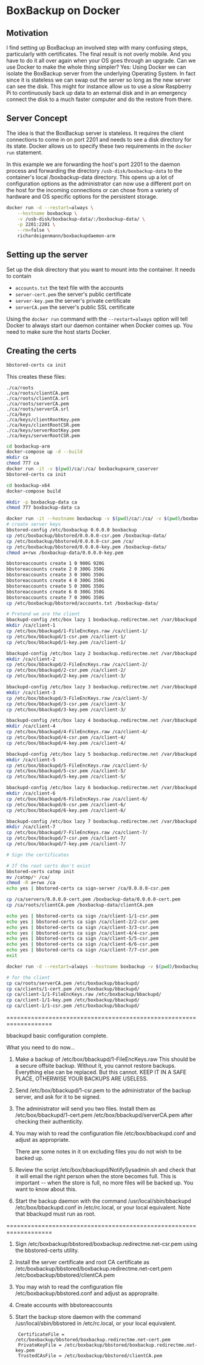 # BoxBackup on Docker

## Motivation

I find setting up BoxBackup an involved step with many confusing steps, particularly 
with certificates. The final result is not overly mobile. And you have to do it all over 
again when your OS goes through an upgrade. Can we use Docker to make the 
whole thing simpler? Yes: Using Docker we can isolate the BoxBackup server from the 
underlying Operating System. In fact since it is stateless we can swap out the server
so long as the new server can see the disk. This might for instance allow us to 
use a slow Raspberry Pi to continuously back up data to an external disk and
in an emergency connect the disk to a much faster computer and do the restore from there.

## Server Concept

The idea is that the BoxBackup server is stateless. It requires the client connections
to come in on port 2201 and needs to see a disk directory for its state. Docker allows
us to specify these two requirements in the `docker run` statement.

In this example we are forwarding the host's port 2201 to the daemon process and
forwarding the directory `/usb-disk/boxbackup-data` to the container's local
/boxbackup-data directory. This opens up a lot of configuration options as the
administrator can now use a different port on the host for the incoming connections
or can chose from a variety of hardware and OS specific options for the persistent 
storage.

```bash
docker run -d --restart=always \
	--hostname boxbackup \
	-v /usb-disk/boxbackup-data/:/boxbackup-data/ \
	-p 2201:2201 \
	--rm=false \
	richardeigenmann/boxbackupdaemon-arm
```

## Setting up the server

Set up the disk directory that you want to mount into the container.
It needs to contain
* `accounts.txt` the text file with the accounts
* `server-cert.pem` the server's public certificate 
* `server-key.pem` the server's private certificate 
* `serverCA.pem` the server's public SSL certificate 

Using the `docker run` command with the `--restart=always` option will tell
Docker to always start our daemon container when Docker comes up. You need
to make sure the host starts Docker.

## Creating the certs

```bash
bbstored-certs ca init
```

This creates these files:

```
./ca/roots
./ca/roots/clientCA.pem
./ca/roots/clientCA.srl
./ca/roots/serverCA.pem
./ca/roots/serverCA.srl
./ca/keys
./ca/keys/clientRootKey.pem
./ca/keys/clientRootCSR.pem
./ca/keys/serverRootKey.pem
./ca/keys/serverRootCSR.pem
```

```bash
cd boxbackup-arm
docker-compose up -d --build
mkdir ca
chmod 777 ca
docker run -it -v $(pwd)/ca/:/ca/ boxbackupxarm_caserver
bbstored-certs ca init
```

```bash
cd boxbackup-x64
docker-compose build

mkdir -p boxbackup-data ca
chmod 777 boxbackup-data ca

docker run -it --hostname boxbackup -v $(pwd)/ca/:/ca/ -v $(pwd)/boxbackup-data/:/boxbackup-data/ --rm=false boxbackupx64_bbtempserver
# create server keys
bbstored-config /etc/boxbackup 0.0.0.0 boxbackup
cp /etc/boxbackup/bbstored/0.0.0.0-csr.pem /boxbackup-data/
cp /etc/boxbackup/bbstored/0.0.0.0-csr.pem /ca/
cp /etc/boxbackup/bbstored/0.0.0.0-key.pem /boxbackup-data/
chmod a+rwx /boxbackup-data/0.0.0.0-key.pem

bbstoreaccounts create 1 0 900G 920G
bbstoreaccounts create 2 0 300G 350G
bbstoreaccounts create 3 0 300G 350G
bbstoreaccounts create 4 0 300G 350G
bbstoreaccounts create 5 0 300G 350G
bbstoreaccounts create 6 0 300G 350G
bbstoreaccounts create 7 0 300G 350G
cp /etc/boxbackup/bbstored/accounts.txt /boxbackup-data/

# Pretend we are the client
bbackupd-config /etc/box lazy 1 boxbackup.redirectme.net /var/bbackupd /home
mkdir /ca/client-1
cp /etc/box/bbackupd/1-FileEncKeys.raw /ca/client-1/
cp /etc/box/bbackupd/1-csr.pem /ca/client-1/
cp /etc/box/bbackupd/1-key.pem /ca/client-1/

bbackupd-config /etc/box lazy 2 boxbackup.redirectme.net /var/bbackupd /home
mkdir /ca/client-2
cp /etc/box/bbackupd/2-FileEncKeys.raw /ca/client-2/
cp /etc/box/bbackupd/2-csr.pem /ca/client-2/
cp /etc/box/bbackupd/2-key.pem /ca/client-3/

bbackupd-config /etc/box lazy 3 boxbackup.redirectme.net /var/bbackupd /home
mkdir /ca/client-3
cp /etc/box/bbackupd/3-FileEncKeys.raw /ca/client-3/
cp /etc/box/bbackupd/3-csr.pem /ca/client-3/
cp /etc/box/bbackupd/3-key.pem /ca/client-3/

bbackupd-config /etc/box lazy 4 boxbackup.redirectme.net /var/bbackupd /home
mkdir /ca/client-4
cp /etc/box/bbackupd/4-FileEncKeys.raw /ca/client-4/
cp /etc/box/bbackupd/4-csr.pem /ca/client-4/
cp /etc/box/bbackupd/4-key.pem /ca/client-4/

bbackupd-config /etc/box lazy 5 boxbackup.redirectme.net /var/bbackupd /home
mkdir /ca/client-5
cp /etc/box/bbackupd/5-FileEncKeys.raw /ca/client-5/
cp /etc/box/bbackupd/5-csr.pem /ca/client-5/
cp /etc/box/bbackupd/5-key.pem /ca/client-5/

bbackupd-config /etc/box lazy 6 boxbackup.redirectme.net /var/bbackupd /home
mkdir /ca/client-6
cp /etc/box/bbackupd/6-FileEncKeys.raw /ca/client-6/
cp /etc/box/bbackupd/6-csr.pem /ca/client-6/
cp /etc/box/bbackupd/6-key.pem /ca/client-6/

bbackupd-config /etc/box lazy 7 boxbackup.redirectme.net /var/bbackupd /home
mkdir /ca/client-7
cp /etc/box/bbackupd/7-FileEncKeys.raw /ca/client-7/
cp /etc/box/bbackupd/7-csr.pem /ca/client-7/
cp /etc/box/bbackupd/7-key.pem /ca/client-7/

# Sign the certificates

# If the root certs don't exist
bbstored-certs catmp init
mv /catmp/* /ca/
chmod -R a+rwx /ca
echo yes | bbstored-certs ca sign-server /ca/0.0.0.0-csr.pem

cp /ca/servers/0.0.0.0-cert.pem /boxbackup-data/0.0.0.0-cert.pem
cp /ca/roots/clientCA.pem /boxbackup-data/clientCA.pem

echo yes | bbstored-certs ca sign /ca/client-1/1-csr.pem
echo yes | bbstored-certs ca sign /ca/client-2/2-csr.pem
echo yes | bbstored-certs ca sign /ca/client-3/3-csr.pem
echo yes | bbstored-certs ca sign /ca/client-4/4-csr.pem
echo yes | bbstored-certs ca sign /ca/client-5/5-csr.pem
echo yes | bbstored-certs ca sign /ca/client-6/6-csr.pem
echo yes | bbstored-certs ca sign /ca/client-7/7-csr.pem
exit

docker run -d --restart=always --hostname boxbackup -v $(pwd)/boxbackup-data/:/boxbackup-data/ -p 2201:2201 --rm=false boxbackupx64_bbserver

# for the client 
cp ca/roots/serverCA.pem /etc/boxbackup/bbackupd/
cp ca/clients/1-cert.pem /etc/boxbackup/bbackupd/
cp ca/client-1/1-FileEncKeys.raw /etc/boxbackup/bbackupd/
cp ca/client-1/1-key.pem /etc/boxbackup/bbackupd/
cp ca/client-1/1-csr.pem /etc/boxbackup/bbackupd/
```
===================================================================

bbackupd basic configuration complete.

What you need to do now...

1) Make a backup of /etc/box/bbackupd/1-FileEncKeys.raw
   This should be a secure offsite backup.
   Without it, you cannot restore backups. Everything else can
   be replaced. But this cannot.
   KEEP IT IN A SAFE PLACE, OTHERWISE YOUR BACKUPS ARE USELESS.

2) Send /etc/box/bbackupd/1-csr.pem
   to the administrator of the backup server, and ask for it to
   be signed.

3) The administrator will send you two files. Install them as
      /etc/box/bbackupd/1-cert.pem
      /etc/box/bbackupd/serverCA.pem
   after checking their authenticity.

4) You may wish to read the configuration file
      /etc/box/bbackupd.conf
   and adjust as appropriate.
   
   There are some notes in it on excluding files you do not
   wish to be backed up.

5) Review the script
      /etc/box/bbackupd/NotifySysadmin.sh
   and check that it will email the right person when the store
   becomes full. This is important -- when the store is full, no
   more files will be backed up. You want to know about this.

6) Start the backup daemon with the command
      /usr/local/sbin/bbackupd /etc/box/bbackupd.conf
   in /etc/rc.local, or your local equivalent.
   Note that bbackupd must run as root.

===================================================================





1) Sign /etc/boxbackup/bbstored/boxbackup.redirectme.net-csr.pem
   using the bbstored-certs utility.

2) Install the server certificate and root CA certificate as
      /etc/boxbackup/bbstored/boxbackup.redirectme.net-cert.pem
      /etc/boxbackup/bbstored/clientCA.pem

3) You may wish to read the configuration file
      /etc/boxbackup/bbstored.conf
   and adjust as appropraite.

4) Create accounts with bbstoreaccounts

5) Start the backup store daemon with the command
      /usr/local/sbin/bbstored
   in /etc/rc.local, or your local equivalent.


        CertificateFile = /etc/boxbackup/bbstored/boxbackup.redirectme.net-cert.pem
        PrivateKeyFile = /etc/boxbackup/bbstored/boxbackup.redirectme.net-key.pem
        TrustedCAsFile = /etc/boxbackup/bbstored/clientCA.pem
